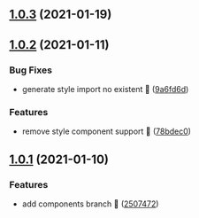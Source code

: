 ## [1.0.3](https://github.com/compare/v1.0.2...v1.0.3) (2021-01-19)



## [1.0.2](https://github.com/compare/v1.0.1...v1.0.2) (2021-01-11)


### Bug Fixes

* generate style import no existent 🌸 ([9a6fd6d](https://github.com/commit/9a6fd6de0f2a155cc8b85a4aad131994b0a01a5b))


### Features

* remove style component support 🍑 ([78bdec0](https://github.com/commit/78bdec0c0268ace5d3581994918b6f9e251e2f54))



## [1.0.1](https://github.com/compare/25074721a5e15e3c7b9bac60f3861b9a4099f4ef...v1.0.1) (2021-01-10)


### Features

* add components branch 🍰 ([2507472](https://github.com/commit/25074721a5e15e3c7b9bac60f3861b9a4099f4ef))




